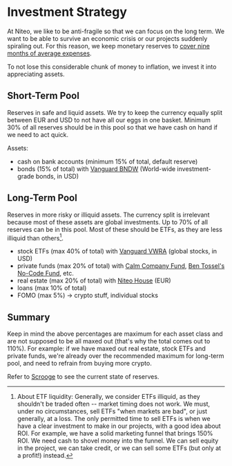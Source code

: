 # Investment Strategy

At Niteo, we like to be anti-fragile so that we can focus on the long term. We want to be able to survive an economic crisis or our projects suddenly spiraling out. For this reason, we keep monetary reserves to [cover nine months of average expenses](/5_People/profit-sharing.md).	 
 
To not lose this considerable chunk of money to inflation, we invest it into appreciating assets.

## Short-Term Pool

Reserves in safe and liquid assets. We try to keep the currency equally split between EUR and USD to not have all our eggs in one basket. Minimum 30% of all reserves should be in this pool so that we have cash on hand if we need to act quick.

Assets:
- cash on bank accounts (minimum 15% of total, default reserve)
- bonds (15% of total) with [Vanguard BNDW](https://investor.vanguard.com/etf/profile/overview/bndw) (World-wide investment-grade bonds, in USD)


## Long-Term Pool

Reserves in more risky or illiquid assets. The currency split is irrelevant because most of these assets are global investments. Up to 70% of all reserves can be in this pool. Most of these should be ETFs, as they are less illiquid than others[^1].

- stock ETFs (max 40% of total) with [Vanguard VWRA](https://www.vanguardinvestments.dk/portal/instl/dk/en/product.html#/fundDetail/etf/portId=9679/assetCode=equity/?overview) (global stocks, in USD)
- private funds (max 20% of total) with [Calm Company Fund](https://calmfund.com/), [Ben Tossel's No-Code Fund](https://angel.co/v/back/ben-tossell), etc.
- real estate (max 20% of total) with [Niteo House](https://house.niteo.co) (EUR)
- loans (max 10% of total)
- FOMO (max 5%) -> crypto stuff, individual stocks

[^1]: About ETF liquidity: Generally, we consider ETFs illiquid, as they shouldn't be traded often -- market timing does not work. We must, under no circumstances, sell ETFs "when markets are bad", or just generally, at a loss. The only permitted time to sell ETFs is when we have a clear investment to make in our projects, with a good idea about ROI. For example, we have a solid marketing funnel that brings 150% ROI. We need cash to shovel money into the funnel. We can sell equity in the project, we can take credit, or we can sell some ETFs (but only at a profit!) instead. 


## Summary

Keep in mind the above percentages are maximum for each asset class and are not supposed to be all maxed out (that's why the total comes out to 110%). For example: if we have maxed out real estate, stock ETFs and private funds, we're already over the recommended maximum for long-term pool, and need to refrain from buying more crypto.

Refer to [Scrooge](https://scrooge.niteo.co) to see the current state of reserves.
